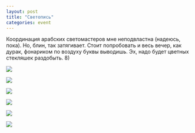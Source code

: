 ```yaml
---
layout: post
title: "Светопись"
categories: event
---
```

Координация арабских светомастеров мне неподвластна (надеюсь, пока). Но, блин, так затягивает. Стоит попробовать и весь вечер, как дурак, фонариком по воздуху буквы выводишь. Эх, надо будет цветных стекляшек раздобыть. 8)

![](https://pics.livejournal.com/quillcraft/pic/000q7tyc)

![](https://pics.livejournal.com/quillcraft/pic/000q964r)

![](https://pics.livejournal.com/quillcraft/pic/000q67pa)

![](https://pics.livejournal.com/quillcraft/pic/000q5q0b)

![](https://pics.livejournal.com/quillcraft/pic/000q4rcg)

![](https://pics.livejournal.com/quillcraft/pic/000q8f4t)
